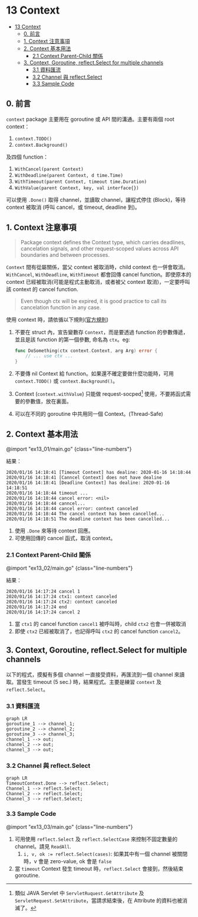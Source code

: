 # 13 Context

<!-- @import "[TOC]" {cmd="toc" depthFrom=1 depthTo=3 orderedList=false} -->

<!-- code_chunk_output -->

- [13 Context](#13-context)
  - [0. 前言](#0-前言)
  - [1. Context 注意事項](#1-context-注意事項)
  - [2. Context 基本用法](#2-context-基本用法)
    - [2.1 Context Parent-Child 關係](#21-context-parent-child-關係)
  - [3. Context, Goroutine, reflect.Select for multiple channels](#3-context-goroutine-reflectselect-for-multiple-channels)
    - [3.1 資料匯流](#31-資料匯流)
    - [3.2 Channel 與 reflect.Select](#32-channel-與-reflectselect)
    - [3.3 Sample Code](#33-sample-code)

<!-- /code_chunk_output -->

## 0. 前言

`context` package 主要用在 goroutine 或 API 間的溝通。主要有兩個 root context：

1. `context.TODO()`
1. `context.Background()`

及四個 function：

1. `WithCancel(parent Context)`
1. `WithDeadline(parent Context, d time.Time)`
1. `WithTimeout(parent Context, timeout time.Duration)`
1. `WithValue(parent Context, key, val interface{})`

可以使用 `.Done()` 取得 channel，並讀取 channel，讓程式停住 (Block)，等待 context 被取消 (呼叫 cancel，或 timeout, deadline 到)。

## 1. Context 注意事項

>Package context defines the Context type, which carries deadlines, cancelation signals, and other request-scoped values across API boundaries and between processes.

`Context` 間有從屬關係，當父 context 被取消時，child context 也一併會取消。`WithCancel`, `WithDeadline`, `WithTimeout` 都會回傳 cancel function。即使原本的 context 已經被取消(可能是程式主動取消，或者被父 context 取消)，一定要呼叫該 context 的 cancel function.

>Even though ctx will be expired, it is good practice to call its cancelation function in any case.

使用 context 時，請依循以下規則([官方規則](https://golang.org/pkg/context/))

1. 不要在 struct 內，宣告變數存 `Context`，而是要透過 function 的參數傳遞，並且是該 function 的第一個參數, 命名為 `ctx`。eg:

	```go {.line-numbers}
	func DoSomething(ctx context.Context, arg Arg) error {
		// ... use ctx ...
	}
	```

1. 不要傳 nil Context 給 function。如果還不確定要做什麼功能時，可用 `context.TODO()` 或 `context.Background()`。
1. Context (`context.withValue`) 只能做 request-socped[^request-scoped] 使用，不要將函式需要的參數值，放在裏面。
1. 可以在不同的 goroutine 中共用同一個 Context。(Thread-Safe)

[^request-scoped]: 類似 JAVA Servlet 中 `ServletRuquest.GetAttribute` 及 `ServletRequest.SetAttribute`，當請求結束後，在 Attribute 的資料也被消滅了。

## 2. Context 基本用法

@import "ex13_01/main.go" {class="line-numbers"}

結果：

```text
2020/01/16 14:18:41 [Timeout Context] has dealine: 2020-01-16 14:18:44
2020/01/16 14:18:41 [Canncel Context] does not have dealine
2020/01/16 14:18:41 [Deadline Context] has dealine: 2020-01-16 14:18:51
2020/01/16 14:18:44 timeout ...
2020/01/16 14:18:44 cancel error: <nil>
2020/01/16 14:18:44 canncel...
2020/01/16 14:18:44 cancel error: context canceled
2020/01/16 14:18:44 The cancel context has been cancelled...
2020/01/16 14:18:51 The deadline context has been cancelled...
```

1. 使用 `.Done` 來等待 context 回應。
1. 可使用回傳的 cancel 函式，取消 context。

### 2.1 Context Parent-Child 關係

@import "ex13_02/main.go" {class="line-numbers"}

結果：

```text
2020/01/16 14:17:24 cancel 1
2020/01/16 14:17:24 ctx1: context canceled
2020/01/16 14:17:24 ctx2: context canceled
2020/01/16 14:17:24 end
2020/01/16 14:17:24 cancel 2
```

1. 當 `ctx1` 的 cancel function `cancel1` 被呼叫時，child `ctx2` 也會一併被取消
1. 即使 `ctx2` 已經被取消了，也記得呼叫 `ctx2` 的 cancel function `cancel2`。

## 3. Context, Goroutine, reflect.Select for multiple channels

以下的程式，摸擬有多個 channel 一直接受資料，再匯流到一個 channel 來讀取。當發生 timeout (5 sec.) 時，結果程式。主要是練習 `context` 及 `reflect.Select`。

### 3.1 資料匯流

```mermaid
graph LR
goroutine_1 --> channel_1;
goroutine_2 --> channel_2;
goroutine_3 --> channel_3;
channel_1 --> out;
channel_2 --> out;
channel_3 --> out;
```

### 3.2 Channel 與 reflect.Select

```mermaid
graph LR
TimeoutContext.Done --> reflect.Select;
Channel_1 --> reflect.Select;
Channel_2 --> reflect.Select;
Channel_3 --> reflect.Select;
```

### 3.3 Sample Code

@import "ex13_03/main.go" {class="line-numbers"}

1. 可用使用 `reflect.Select` 及 `reflect.SelectCase` 來控制不固定數量的 channel。請見 `ReadAll`.
	1. `i, v, ok := reflect.Select(cases)`: 如果其中有一個 channel 被關閉時，v 會是 zero-value, ok 會是 `false`
1. 當 `timeout` Context 發生 timeout 時，`reflect.Select` 會接到，然後結束 goroutine.
